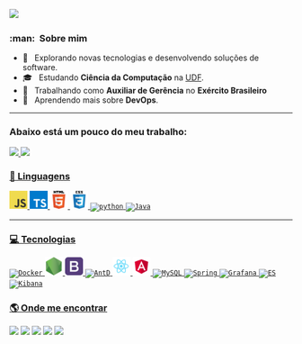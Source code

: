 ![](https://komarev.com/ghpvc/?username=davi-oliveira&color=006bed)

<h3> :man: &nbsp;Sobre mim </h3>

- 🤔 &nbsp; Explorando novas tecnologias e desenvolvendo soluções de software.
- 🎓 &nbsp; Estudando **Ciência da Computação** na <a href="https://www.udf.edu.br">UDF</a>.
- 💼 &nbsp; Trabalhando como **Auxiliar de Gerência** no <strong>Exército Brasileiro</strong></a>
- 🌱 &nbsp; Aprendendo mais sobre **DevOps**.

---

### Abaixo está um pouco do meu trabalho:
 <div>
  <a href="https://github.com/davi-oliveira">
  <img height="180em" src="https://github-readme-stats.vercel.app/api?username=davi-oliveira&show_icons=true&theme=dracula&include_all_commits=true&count_private=true"/>
  <img height="180em" src="https://github-readme-stats.vercel.app/api/top-langs/?username=davi-oliveira&layout=compact&langs_count=7&theme=dracula"/>
</div>

### 🚀 Linguagens

<code><img height="32" src="https://raw.githubusercontent.com/github/explore/80688e429a7d4ef2fca1e82350fe8e3517d3494d/topics/javascript/javascript.png" alt="Javascript" title="Javascript"/></code>
<code><img height="32" src="https://raw.githubusercontent.com/github/explore/80688e429a7d4ef2fca1e82350fe8e3517d3494d/topics/typescript/typescript.png" alt="Typescript" title="Typescript"/></code>
<code><img height="32" src="https://raw.githubusercontent.com/github/explore/80688e429a7d4ef2fca1e82350fe8e3517d3494d/topics/html/html.png" alt="HTML5" title="HTML5"/></code>
<code><img height="32" src="https://raw.githubusercontent.com/github/explore/80688e429a7d4ef2fca1e82350fe8e3517d3494d/topics/css/css.png" alt="CSS" title="CSS"/></code>
<code><img height="32" src="https://cdn.jsdelivr.net/gh/devicons/devicon@latest/icons/python/python-original.svg" alt="python" title="python"/></code>
<code><img height="32" src="https://cdn.jsdelivr.net/gh/devicons/devicon@latest/icons/java/java-original.svg" alt="Java" title="Java"/></code>



----
### 💻 Tecnologias

<code><img height="32" src="https://cdn.jsdelivr.net/gh/devicons/devicon@latest/icons/docker/docker-original.svg" alt="Docker" title="Docker"/></code>
<code><img height="32" src="https://raw.githubusercontent.com/github/explore/80688e429a7d4ef2fca1e82350fe8e3517d3494d/topics/nodejs/nodejs.png" alt="Nodejs" title="Nodejs"/></code>
<code><img height="32" src="https://raw.githubusercontent.com/github/explore/80688e429a7d4ef2fca1e82350fe8e3517d3494d/topics/bootstrap/bootstrap.png" alt="Bootstrap" title="Bootstrap"/></code>
<code><img height="32" src="https://cdn.jsdelivr.net/gh/devicons/devicon@latest/icons/antdesign/antdesign-original.svg" alt="AntD" title="AntD"/></code>
<code><img height="32" src="https://raw.githubusercontent.com/github/explore/80688e429a7d4ef2fca1e82350fe8e3517d3494d/topics/react/react.png" alt="React" title="React"/></code>
<code><img height="32" src="https://raw.githubusercontent.com/github/explore/80688e429a7d4ef2fca1e82350fe8e3517d3494d/topics/angular/angular.png" alt="Angular" title="Angular"/></code>
<code><img height="32" src="https://cdn.jsdelivr.net/gh/devicons/devicon@latest/icons/mysql/mysql-original.svg" alt="MySQL" title="MySQL"/></code>
<code><img height="32" src="https://cdn.jsdelivr.net/gh/devicons/devicon@latest/icons/spring/spring-original.svg" alt="Spring" title="Spring"/></code>
<code><img height="32" src="https://cdn.jsdelivr.net/gh/devicons/devicon@latest/icons/grafana/grafana-original.svg" alt="Grafana" title="Grafana"/></code>
<code><img height="32" src="https://cdn.jsdelivr.net/gh/devicons/devicon@latest/icons/elasticsearch/elasticsearch-original.svg" alt="ES" title="ES"/></code>
<code><img height="32" src="https://cdn.jsdelivr.net/gh/devicons/devicon@latest/icons/kibana/kibana-original.svg" alt="Kibana" title="Kibana"/></code>

 
### 🌎 Onde me encontrar
<div> 
  <a href="https://www.youtube.com/channel/UC9zlwDspN8J7AoQISU0Us0w" target="_blank"><img src="https://img.shields.io/badge/YouTube-FF0000?style=for-the-badge&logo=youtube&logoColor=white" target="_blank"></a>
  <a href="https://instagram.com/davi_souza006" target="_blank"><img src="https://img.shields.io/badge/-Instagram-%23E4405F?style=for-the-badge&logo=instagram&logoColor=white" target="_blank"></a>
 <a href="https://discord.gg/zFDpAj7" target="_blank"><img src="https://img.shields.io/badge/Discord-7289DA?style=for-the-badge&logo=discord&logoColor=white" target="_blank"></a> 
 <a href = "mailto:davirdoliveira@gmail.com"><img src="https://img.shields.io/badge/-Gmail-%23333?style=for-the-badge&logo=gmail&logoColor=white" target="_blank"></a>
 <!--<a href="https://www.twitch.tv/rafaballerinii" target="_blank"><img src="https://img.shields.io/badge/Twitch-9146FF?style=for-the-badge&logo=twitch&logoColor=white" target="_blank"></a> -->
 <a href="https://www.linkedin.com/in/davi-rosa-a3b113228/" target="_blank"><img src="https://img.shields.io/badge/-LinkedIn-%230077B5?style=for-the-badge&logo=linkedin&logoColor=white" target="_blank"></a>

